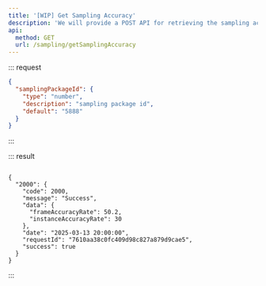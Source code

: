 ```yaml
---
title: '[WIP] Get Sampling Accuracy'
description: 'We will provide a POST API for retrieving the sampling accuracy.'
api:
  method: GET
  url: /sampling/getSamplingAccuracy
---
```


::: request

```json [query]
{
  "samplingPackageId": {
    "type": "number",
    "description": "sampling package id",
    "default": "5888"
  }
}
```

:::

::: result

```json[responses]

{
  "2000": {
    "code": 2000,
    "message": "Success",
    "data": {
      "frameAccuracyRate": 50.2,
      "instanceAccuracyRate": 30
    },
    "date": "2025-03-13 20:00:00",
    "requestId": "7610aa38c0fc409d98c827a879d9cae5",
    "success": true
  }
}
```

:::
